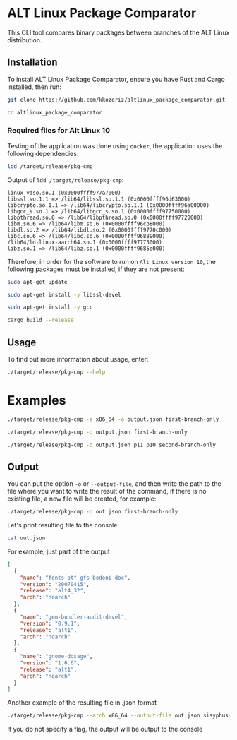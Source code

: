 # ALT Linux Package Comparator

This CLI tool compares binary packages between branches of the ALT Linux distribution.

## Installation

To install ALT Linux Package Comparator, ensure you have Rust and Cargo installed, then run:

```bash
git clone https://github.com/kkozoriz/altlinux_package_comparator.git
```

```bash
cd altlinux_package_comparator
```

### Required files for Alt Linux 10

Testing of the application was done using `docker`, the application uses the following dependencies:
```bash
ldd /target/release/pkg-cmp
```

Output of `ldd /target/release/pkg-cmp`:
```
linux-vdso.so.1 (0x0000ffff977a7000)
libssl.so.1.1 => /lib64/libssl.so.1.1 (0x0000ffff96d63000)
libcrypto.so.1.1 => /lib64/libcrypto.so.1.1 (0x0000ffff96a00000)
libgcc_s.so.1 => /lib64/libgcc_s.so.1 (0x0000ffff97750000)
libpthread.so.0 => /lib64/libpthread.so.0 (0x0000ffff97720000)
libm.so.6 => /lib64/libm.so.6 (0x0000ffff96cb8000)
libdl.so.2 => /lib64/libdl.so.2 (0x0000ffff9770c000)
libc.so.6 => /lib64/libc.so.6 (0x0000ffff96889000)
/lib64/ld-linux-aarch64.so.1 (0x0000ffff97775000)
libz.so.1 => /lib64/libz.so.1 (0x0000ffff9685e000)
```

Therefore, in order for the software to run on `Alt Linux version 10`, the following packages must be installed, if they are not present:
```bash
sudo apt-get update
```

```bash
sudo apt-get install -y libssl-devel
```

```bash
sudo apt-get install -y gcc
```

```bash
cargo build --release
```

## Usage

To find out more information about usage, enter:
```bash
./target/release/pkg-cmp --help
```

# Examples

```bash
./target/release/pkg-cmp -a x86_64 -o output.json first-branch-only
```

```bash
./target/release/pkg-cmp -o output.json first-branch-only
```

```bash
./target/release/pkg-cmp -o output.json p11 p10 second-branch-only
```

## Output

You can put the option `-o` or `--output-file`, and then write the path to the file where you want to write the result of the command, if there is no existing file, a new file will be created, for example:
```bash
./target/release/pkg-cmp -o out.json first-branch-only
```

Let's print resulting file to the console:

```bash
cat out.json
```

For example, just part of the output

```json
[
  {
    "name": "fonts-otf-gfs-bodoni-doc",
    "version": "20070415",
    "release": "alt4_32",
    "arch": "noarch"
  },
  {
    "name": "gem-bundler-audit-devel",
    "version": "0.9.1",
    "release": "alt1",
    "arch": "noarch"
  },
  {
    "name": "gnome-dosage",
    "version": "1.6.6",
    "release": "alt1",
    "arch": "noarch"
  }
]
```

Another example of the resulting file in .json format
```bash
./target/release/pkg-cmp --arch x86_64 --output-file out.json sisyphus-newer
```
If you do not specify a flag, the output will be output to the console
